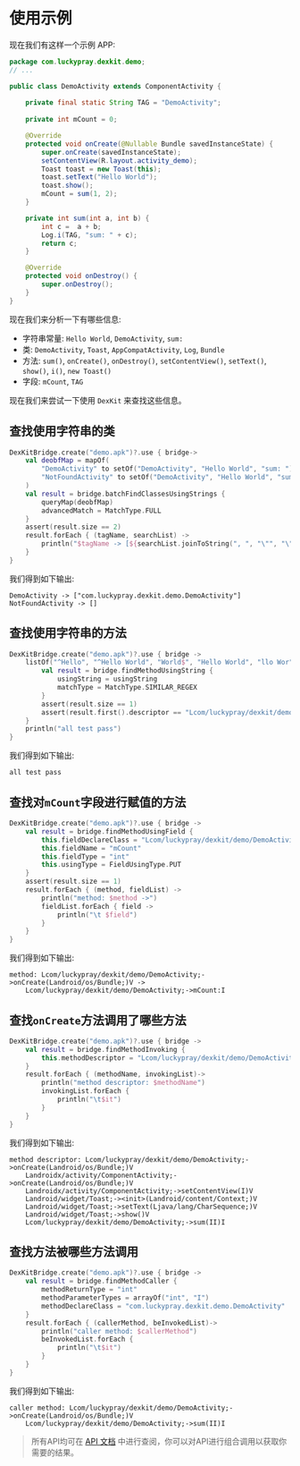 # 使用示例

现在我们有这样一个示例 APP:

```java
package com.luckypray.dexkit.demo;
// ...

public class DemoActivity extends ComponentActivity {
    
    private final static String TAG = "DemoActivity";
    
    private int mCount = 0;

    @Override
    protected void onCreate(@Nullable Bundle savedInstanceState) {
        super.onCreate(savedInstanceState);
        setContentView(R.layout.activity_demo);
        Toast toast = new Toast(this);
        toast.setText("Hello World");
        toast.show();
        mCount = sum(1, 2);
    }

    private int sum(int a, int b) {
        int c =  a + b;
        Log.i(TAG, "sum: " + c);
        return c;
    }

    @Override
    protected void onDestroy() {
        super.onDestroy();
    }
}
```

现在我们来分析一下有哪些信息:

- 字符串常量: `Hello World`, `DemoActivity`, `sum: `
- 类: `DemoActivity`, `Toast`, `AppCompatActivity`, `Log`, `Bundle`
- 方法: `sum()`, `onCreate()`, `onDestroy()`, `setContentView()`, `setText()`, `show()`, `i()`, `new Toast()`
- 字段: `mCount`, `TAG`

现在我们来尝试一下使用 `DexKit` 来查找这些信息。

## 查找使用字符串的类

```kotlin
DexKitBridge.create("demo.apk")?.use { bridge->
    val deobfMap = mapOf(
        "DemoActivity" to setOf("DemoActivity", "Hello World", "sum: "),
        "NotFoundActivity" to setOf("DemoActivity", "Hello World", "sum: ", "not found"),
    )
    val result = bridge.batchFindClassesUsingStrings {
        queryMap(deobfMap)
        advancedMatch = MatchType.FULL
    }
    assert(result.size == 2)
    result.forEach { (tagName, searchList) ->
        println("$tagName -> [${searchList.joinToString(", ", "\"", "\"")}]")
    }
}
```

我们得到如下输出:

```text
DemoActivity -> ["com.luckypray.dexkit.demo.DemoActivity"]
NotFoundActivity -> []
```

## 查找使用字符串的方法

```kotlin
DexKitBridge.create("demo.apk")?.use { bridge ->
    listOf("^Hello", "^Hello World", "World$", "Hello World", "llo Wor").forEach { usingString ->
        val result = bridge.findMethodUsingString {
            usingString = usingString
            matchType = MatchType.SIMILAR_REGEX
        }
        assert(result.size == 1)
        assert(result.first().descriptor == "Lcom/luckypray/dexkit/demo/DemoActivity;->onCreate(Landroid/os/Bundle;)V")
    }
    println("all test pass")
}
```

我们得到如下输出:

```text
all test pass
```

## 查找对`mCount`字段进行赋值的方法

```kotlin
DexKitBridge.create("demo.apk")?.use { bridge ->
    val result = bridge.findMethodUsingField {
        this.fieldDeclareClass = "Lcom/luckypray/dexkit/demo/DemoActivity;"
        this.fieldName = "mCount"
        this.fieldType = "int"
        this.usingType = FieldUsingType.PUT
    }
    assert(result.size == 1)
    result.forEach { (method, fieldList) ->
        println("method: $method ->")
        fieldList.forEach { field ->
            println("\t $field")
        }
    }
}
```

我们得到如下输出:

```text
method: Lcom/luckypray/dexkit/demo/DemoActivity;->onCreate(Landroid/os/Bundle;)V ->
    Lcom/luckypray/dexkit/demo/DemoActivity;->mCount:I
```

## 查找`onCreate`方法调用了哪些方法

```kotlin
DexKitBridge.create("demo.apk")?.use { bridge ->
    val result = bridge.findMethodInvoking {
        this.methodDescriptor = "Lcom/luckypray/dexkit/demo/DemoActivity;->onCreate(Landroid/os/Bundle;)V"
    }
    result.forEach { (methodName, invokingList)->
        println("method descriptor: $methodName")
        invokingList.forEach {
            println("\t$it")
        }
    }
}
```

我们得到如下输出:

```text
method descriptor: Lcom/luckypray/dexkit/demo/DemoActivity;->onCreate(Landroid/os/Bundle;)V
    Landroidx/activity/ComponentActivity;->onCreate(Landroid/os/Bundle;)V
    Landroidx/activity/ComponentActivity;->setContentView(I)V
    Landroid/widget/Toast;-><init>(Landroid/content/Context;)V
    Landroid/widget/Toast;->setText(Ljava/lang/CharSequence;)V
    Landroid/widget/Toast;->show()V
    Lcom/luckypray/dexkit/demo/DemoActivity;->sum(II)I
```

## 查找方法被哪些方法调用

```kotlin
DexKitBridge.create("demo.apk")?.use { bridge ->
    val result = bridge.findMethodCaller {
        methodReturnType = "int"
        methodParameterTypes = arrayOf("int", "I")
        methodDeclareClass = "com.luckypray.dexkit.demo.DemoActivity"
    }
    result.forEach { (callerMethod, beInvokedList)->
        println("caller method: $callerMethod")
        beInvokedList.forEach {
            println("\t$it")
        }
    }
}
```

我们得到如下输出:

```text
caller method: Lcom/luckypray/dexkit/demo/DemoActivity;->onCreate(Landroid/os/Bundle;)V
    Lcom/luckypray/dexkit/demo/DemoActivity;->sum(II)I
```

> 所有API均可在 [API 文档](https://luckypray.org/DexKit-Doc/dexkit/io.luckypray.dexkit/-dex-kit-bridge/index.html)
> 中进行查阅，你可以对API进行组合调用以获取你需要的结果。